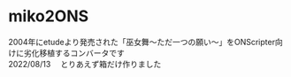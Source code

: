 # miko2ONS
2004年にetudeより発売された「巫女舞～ただ一つの願い～」をONScripter向けに劣化移植するコンバータです
<br>
2022/08/13 　とりあえず箱だけ作りました
